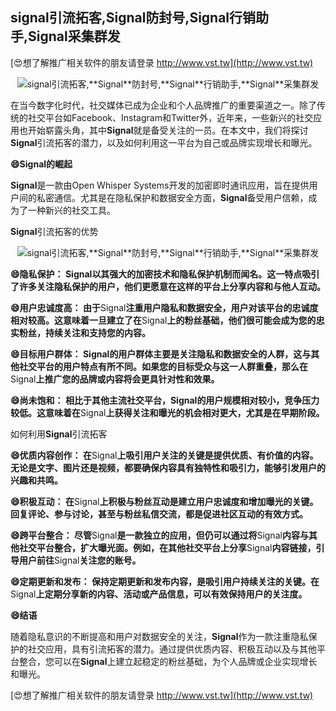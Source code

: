 ## **signal引流拓客,**Signal**防封号,**Signal**行销助手,**Signal**采集群发**

[😍想了解推广相关软件的朋友请登录 http://www.vst.tw](http://www.vst.tw)

 <center><img src="https://vst.tw/MP4/tuiguang/png/8.png" alt="signal引流拓客,**Signal**防封号,**Signal**行销助手,**Signal**采集群发"></center>

在当今数字化时代，社交媒体已成为企业和个人品牌推广的重要渠道之一。除了传统的社交平台如Facebook、Instagram和Twitter外，近年来，一些新兴的社交应用也开始崭露头角，其中**Signal**就是备受关注的一员。在本文中，我们将探讨**Signal**引流拓客的潜力，以及如何利用这一平台为自己或品牌实现增长和曝光。

**😄**Signal**的崛起**

**Signal**是一款由Open Whisper Systems开发的加密即时通讯应用，旨在提供用户间的私密通信。尤其是在隐私保护和数据安全方面，**Signal**备受用户信赖，成为了一种新兴的社交工具。

**Signal**引流拓客的优势

 <center><img src="https://vst.tw/MP4/tuiguang/png/6.png" alt="signal引流拓客,**Signal**防封号,**Signal**行销助手,**Signal**采集群发"></center>

**😄隐私保护： **Signal**以其强大的加密技术和隐私保护机制而闻名。这一特点吸引了许多关注隐私保护的用户，他们更愿意在这样的平台上分享内容和与他人互动。**

**😄用户忠诚度高： 由于**Signal**注重用户隐私和数据安全，用户对该平台的忠诚度相对较高。这意味着一旦建立了在**Signal**上的粉丝基础，他们很可能会成为您的忠实粉丝，持续关注和支持您的内容。**

**😄目标用户群体： **Signal**的用户群体主要是关注隐私和数据安全的人群，这与其他社交平台的用户特点有所不同。如果您的目标受众与这一人群重叠，那么在**Signal**上推广您的品牌或内容将会更具针对性和效果。**

**😄尚未饱和： 相比于其他主流社交平台，**Signal**的用户规模相对较小，竞争压力较低。这意味着在**Signal**上获得关注和曝光的机会相对更大，尤其是在早期阶段。**

如何利用**Signal**引流拓客

**😄优质内容创作： 在**Signal**上吸引用户关注的关键是提供优质、有价值的内容。无论是文字、图片还是视频，都要确保内容具有独特性和吸引力，能够引发用户的兴趣和共鸣。**

**😄积极互动： 在**Signal**上积极与粉丝互动是建立用户忠诚度和增加曝光的关键。回复评论、参与讨论，甚至与粉丝私信交流，都是促进社区互动的有效方式。**

**😄跨平台整合： 尽管**Signal**是一款独立的应用，但仍可以通过将**Signal**内容与其他社交平台整合，扩大曝光面。例如，在其他社交平台上分享**Signal**内容链接，引导用户前往**Signal**关注您的账号。**

**😄定期更新和发布： 保持定期更新和发布内容，是吸引用户持续关注的关键。在**Signal**上定期分享新的内容、活动或产品信息，可以有效保持用户的关注度。**

**😄结语**

随着隐私意识的不断提高和用户对数据安全的关注，**Signal**作为一款注重隐私保护的社交应用，具有引流拓客的潜力。通过提供优质内容、积极互动以及与其他平台整合，您可以在**Signal**上建立起稳定的粉丝基础，为个人品牌或企业实现增长和曝光。

[😍想了解推广相关软件的朋友请登录 http://www.vst.tw](http://www.vst.tw)



